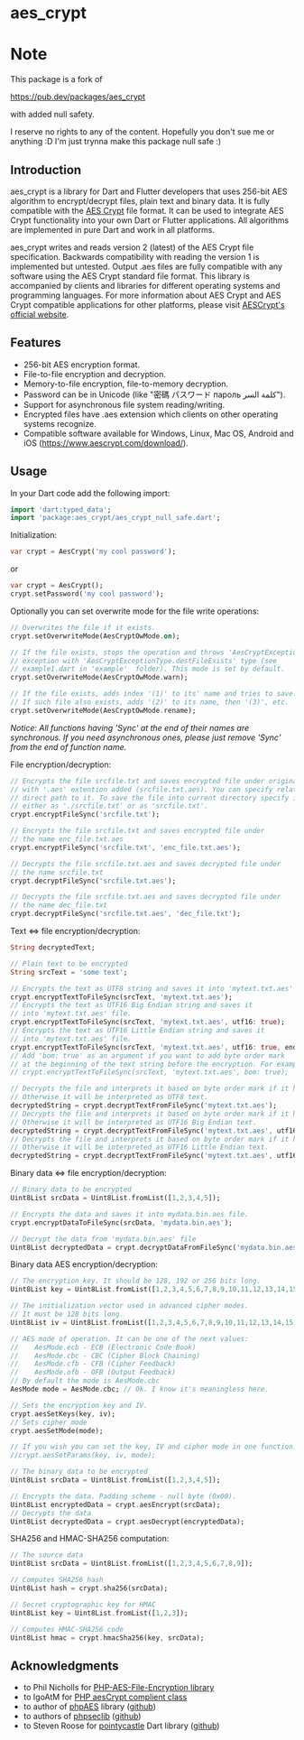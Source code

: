 # aes_crypt 

# Note

This package is a fork of

https://pub.dev/packages/aes_crypt

with added null safety.

I reserve no rights to any of the content.
Hopefully you don't sue me or anything :D I'm just trynna make this package null safe :)

## Introduction

aes_crypt is a library for Dart and Flutter developers that uses 256-bit AES algorithm 
to encrypt/decrypt files, plain text and binary data. It is fully compatible with the 
[AES Crypt](https://www.aescrypt.com/) file format.
It can be used to integrate AES Crypt functionality into your own Dart or Flutter applications.
All algorithms are implemented in pure Dart and work in all platforms.

aes_crypt writes and reads version 2 (latest) of the AES Crypt file specification. Backwards compatibility 
with reading the version 1 is implemented but untested. 
Output .aes files are fully compatible with any software using the AES Crypt standard file format. 
This library is accompanied by clients and libraries for different operating systems
and programming languages.
For more information about AES Crypt and AES Crypt compatible 
applications for other platforms, please visit [AESCrypt's official website](https://www.aescrypt.com).  
 
## Features

- 256-bit AES encryption format.
- File-to-file encryption and decryption.
- Memory-to-file encryption, file-to-memory decryption.
- Password can be in Unicode (like "密碼 パスワード пароль كلمة السر").
- Support for asynchronous file system reading/writing.
- Encrypted files have .aes extension which clients on other operating systems recognize.
- Compatible software available for Windows, Linux, Mac OS, Android and iOS 
(https://www.aescrypt.com/download/).

## Usage

In your Dart code add the following import:
```dart
import 'dart:typed_data';
import 'package:aes_crypt/aes_crypt_null_safe.dart';
```

Initialization:
```dart
var crypt = AesCrypt('my cool password');
```
or
```dart
var crypt = AesCrypt();
crypt.setPassword('my cool password');
```

Optionally you can set overwrite mode for the file write operations:
```dart
// Overwrites the file if it exists.
crypt.setOverwriteMode(AesCryptOwMode.on);

// If the file exists, stops the operation and throws 'AesCryptException'
// exception with 'AesCryptExceptionType.destFileExists' type (see 
// example1.dart in 'example'  folder). This mode is set by default.
crypt.setOverwriteMode(AesCryptOwMode.warn);

// If the file exists, adds index '(1)' to its' name and tries to save. 
// If such file also exists, adds '(2)' to its name, then '(3)', etc. 
crypt.setOverwriteMode(AesCryptOwMode.rename);
```

*Notice: All functions having 'Sync' at the end of their names are synchronous.
If you need asynchronous ones, please just remove 'Sync' from the end of function name.*


File encryption/decryption:
```dart
// Encrypts the file srcfile.txt and saves encrypted file under original name 
// with '.aes' extention added (srcfile.txt.aes). You can specify relative or 
// direct path to it. To save the file into current directory specify it 
// either as './srcfile.txt' or as 'srcfile.txt'.
crypt.encryptFileSync('srcfile.txt');

// Encrypts the file srcfile.txt and saves encrypted file under 
// the name enc_file.txt.aes
crypt.encryptFileSync('srcfile.txt', 'enc_file.txt.aes');

// Decrypts the file srcfile.txt.aes and saves decrypted file under 
// the name srcfile.txt
crypt.decryptFileSync('srcfile.txt.aes');

// Decrypts the file srcfile.txt.aes and saves decrypted file under 
// the name dec_file.txt
crypt.decryptFileSync('srcfile.txt.aes', 'dec_file.txt');
```

Text <=> file encryption/decryption:
```dart
String decryptedText;

// Plain text to be encrypted
String srcText = 'some text';

// Encrypts the text as UTF8 string and saves it into 'mytext.txt.aes' file.
crypt.encryptTextToFileSync(srcText, 'mytext.txt.aes');
// Encrypts the text as UTF16 Big Endian string and saves it 
// into 'mytext.txt.aes' file.
crypt.encryptTextToFileSync(srcText, 'mytext.txt.aes', utf16: true);
// Encrypts the text as UTF16 Little Endian string and saves it 
// into 'mytext.txt.aes' file.
crypt.encryptTextToFileSync(srcText, 'mytext.txt.aes', utf16: true, endian: Endian.little);
// Add 'bom: true' as an argument if you want to add byte order mark 
// at the beginning of the text string before the encryption. For example:
// crypt.encryptTextToFileSync(srcText, 'mytext.txt.aes', bom: true);

// Decrypts the file and interprets it based on byte order mark if it has one.
// Otherwise it will be interpreted as UTF8 text.
decryptedString = crypt.decryptTextFromFileSync('mytext.txt.aes');
// Decrypts the file and interprets it based on byte order mark if it has one.
// Otherwise it will be interpreted as UTF16 Big Endian text.
decryptedString = crypt.decryptTextFromFileSync('mytext.txt.aes', utf16: true);
// Decrypts the file and interprets it based on byte order mark if it has one.
// Otherwise it will be interpreted as UTF16 Little Endian text.
decryptedString = crypt.decryptTextFromFileSync('mytext.txt.aes', utf16: true, endian: Endian.little);

```

Binary data <=> file encryption/decryption:
```dart
// Binary data to be encrypted
Uint8List srcData = Uint8List.fromList([1,2,3,4,5]);

// Encrypts the data and saves it into mydata.bin.aes file.
crypt.encryptDataToFileSync(srcData, 'mydata.bin.aes');

// Decrypt the data from 'mydata.bin.aes' file
Uint8List decryptedData = crypt.decryptDataFromFileSync('mydata.bin.aes');
```

Binary data AES encryption/decryption:
```dart
// The encryption key. It should be 128, 192 or 256 bits long.
Uint8List key = Uint8List.fromList([1,2,3,4,5,6,7,8,9,10,11,12,13,14,15,16]);

// The initialization vector used in advanced cipher modes. 
// It must be 128 bits long.
Uint8List iv = Uint8List.fromList([1,2,3,4,5,6,7,8,9,10,11,12,13,14,15,16]);

// AES mode of operation. It can be one of the next values:
//    AesMode.ecb - ECB (Electronic Code Book)
//    AesMode.cbc - CBC (Cipher Block Chaining)
//    AesMode.cfb - CFB (Cipher Feedback)
//    AesMode.ofb - OFB (Output Feedback)
// By default the mode is AesMode.cbc
AesMode mode = AesMode.cbc; // Ok. I know it's meaningless here.

// Sets the encryption key and IV.
crypt.aesSetKeys(key, iv);
// Sets cipher mode
crypt.aesSetMode(mode);

// If you wish you can set the key, IV and cipher mode in one function.
//crypt.aesSetParams(key, iv, mode);

// The binary data to be encrypted
Uint8List srcData = Uint8List.fromList([1,2,3,4,5]);

// Encrypts the data. Padding scheme - null byte (0x00).
Uint8List encryptedData = crypt.aesEncrypt(srcData);
// Decrypts the data
Uint8List decryptedData = crypt.aesDecrypt(encryptedData);
```

SHA256 and HMAC-SHA256 computation:
```dart
// The source data
Uint8List srcData = Uint8List.fromList([1,2,3,4,5,6,7,8,9]);

// Computes SHA256 hash
Uint8List hash = crypt.sha256(srcData);

// Secret cryptographic key for HMAC
Uint8List key = Uint8List.fromList([1,2,3]);

// Computes HMAC-SHA256 code
Uint8List hmac = crypt.hmacSha256(key, srcData);
```

## Acknowledgments

- to Phil Nicholls for [PHP-AES-File-Encryption library](https://github.com/philios33/PHP-AES-File-Encryption) 
- to IgoAtM for [PHP aesCrypt complient class](https://forums.packetizer.com/viewtopic.php?f=72&t=403)
- to author of [phpAES](http://www.phpaes.com) library ([github](https://github.com/phillipsdata/phpaes))
- to authors of [phpseclib](http://phpseclib.sourceforge.net/) ([github](https://github.com/phpseclib/phpseclib))
- to Steven Roose for [pointycastle](https://pub.dev/packages/pointycastle) Dart library ([github](https://github.com/PointyCastle/pointycastle))
